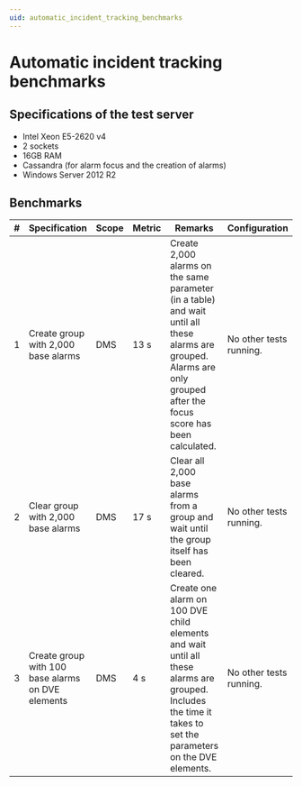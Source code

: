 ```yaml
---
uid: automatic_incident_tracking_benchmarks
---
```


# Automatic incident tracking benchmarks

## Specifications of the test server

- Intel Xeon E5-2620 v4
- 2 sockets
- 16GB RAM
- Cassandra (for alarm focus and the creation of alarms)
- Windows Server 2012 R2

## Benchmarks

| \# | Specification | Scope | Metric | Remarks | Configuration |
| -- | ------------- | ----- | ------ | ------- | ------------- |
| 1 | Create group with 2,000 base alarms | DMS | 13 s | Create 2,000 alarms on the same parameter (in a table) and wait until all these alarms are grouped. Alarms are only grouped after the focus score has been calculated. | No other tests running. |
| 2 | Clear group with 2,000 base alarms | DMS | 17 s | Clear all 2,000 base alarms from a group and wait until the group itself has been cleared. | No other tests running. |
| 3 | Create group with 100 base alarms on DVE elements | DMS | 4 s | Create one alarm on 100 DVE child elements and wait until all these alarms are grouped. Includes the time it takes to set the parameters on the DVE elements. | No other tests running. |
